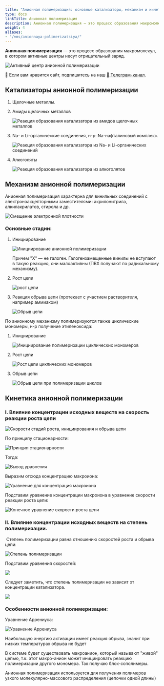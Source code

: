```yaml
---
title: "Анионная полимеризация: основные катализаторы, механизм и кинетика"
type: docs
linkTitle: Анионная полимеризация
description: Анионная полимеризация — это процесс образования макромолекул, в котором активные центры несут отрицательный заряд, а инициатор — источник отрицательного заряда. Катализаторы, механизм и кинетика анионной полимеризации.
weight: 4
aliases:
- "/vms/anionnaya-polimerizatsiya/"
---
```


**Анионная полимеризация** — это процесс образования макромолекул, в котором активные центры несут отрицательный заряд.

![Активный центр анионной полимеризации](/images/anionnaya-polimerizaciya/Anion_clip_image001.png)


<div class="pagination-nav__link">🙏 Если вам нравится сайт, подпишитесь на наш <a href="https://t.me/+JfpTv9CJlwQ0MThi">🔗 Телеграм-канал</a>.</div>

## Катализаторы анионной полимеризации

1. Щелочные металлы.
2. Амиды щелочных металлов

    ![Реакция образования катализатора из амидов щелочных металлов](/images/anionnaya-polimerizaciya/Anion_clip_image001_0000.png)

3. Na- и Li-органические соединения, н-р: Na-нафталиновый комплекс.

    ![Реакция образования катализатора из Na- и Li-органических соединений](/images/anionnaya-polimerizaciya/Anion_clip_image001_0001.png)

4. Алкоголяты

    ![Реакция образования катализатора из алкоголятов](/images/anionnaya-polimerizaciya/Anion_clip_image001_0002.png)


## Механизм анионной полимеризации

Анионная полимеризация характерна для винильных соединений с электроноакцепторными заместителями: акрилонитрила, алкилакрилатов, стирола и др.

![Смещение электронной плотности](/images/anionnaya-polimerizaciya/Anion_clip_image001_0003.png)

### Основные стадии:

1. Инициирование

    ![Инициирование анионной полимеризации](/images/anionnaya-polimerizaciya/Anion_clip_image001_0004.png)

    Причем "Х" — не галоген. Галогензамещенные винилы не вступают в такую реакцию, они малоактивны (ПВХ получают по радикальному механизму).

2. Рост цепи

    ![рост цепи](/images/anionnaya-polimerizaciya/Anion_clip_image001_0005.png)

3. Реакция обрыва цепи (протекает с участием растворителя, например аммиаком)

    ![Обрыв цепи](/images/anionnaya-polimerizaciya/Anion_clip_image001_0006.png)


По анионному механизму полимеризуются также циклические мономеры, н-р получение этиленоксида:

1. Инициирование

    ![Инициирование полимеризации циклических мономеров](/images/anionnaya-polimerizaciya/Anion_clip_image001_0007.png)

2. Рост цепи

    ![Рост цепи циклических мономеров](/images/anionnaya-polimerizaciya/Anion_clip_image001_0008.png)

3. Обрыв цепи

    ![Обрыв цепи при полимеризации циклов](/images/anionnaya-polimerizaciya/Anion_clip_image001_0009.png)


## Кинетика анионной полимеризации

### I. Влияние концентрации исходных веществ на скорость реакции роста цепи

![Скорости стадий роста, инициирования и обрыва цепи](/images/anionnaya-polimerizaciya/Anion_clip_image001_0010.png)

По принципу стационарности:

![Принцип стационарности](/images/anionnaya-polimerizaciya/Anion_clip_image001_0011.png)

Тогда:

![Вывод уравнения](/images/anionnaya-polimerizaciya/Anion_clip_image001_0012.png)

Выразим отсюда концентрацию макроиона:

![Уравнение для концентрация макроиона](/images/anionnaya-polimerizaciya/Anion_clip_image001_0013.png)

Подставим уравнение концентрации макроиона в уравнение скорости реакции роста цепи:

![Конечное уравнение скорости роста цепи](/images/anionnaya-polimerizaciya/Anion_clip_image001_0014.png)

### II. Влияние концентрации исходных веществ на степень полимеризации.

 Степень полимеризации равна отношению скоростей роста и обрыва цепи:

![Степень полимеризации](/images/anionnaya-polimerizaciya/Anion_clip_image001_0015.png)

Подставим уравнения скоростей:

![](/images/anionnaya-polimerizaciya/Anion_clip_image001_0016.png)

Следует заметить, что степень полимеризации не зависит от концентрации катализатора.

![](/images/anionnaya-polimerizaciya/Anion_clip_image001_0017.png)

### Особенности анионной полимеризации:

Уравнение Аррениуса:

![Уравнение Аррениуса](/images/anionnaya-polimerizaciya/Anion_clip_image001_0018.png)

Наибольшую энергию активации имеет реакция обрыва, значит при низких температурах обрыва не будет

В системе будет существовать макроанион, который называют "живой" цепью, т.к. этот макро-анион может инициировать реакцию полимеризации другого мономера. Так получаю блок-сополимеры.

Анионная полимеризация используется для получения полимеров узкого молекулярно-массового распределения (цепочки одной длины)

